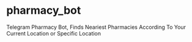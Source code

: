 # pharmacy_bot
Telegram Pharmacy Bot, Finds Neariest Pharmacies According To Your Current Location or Specific Location
